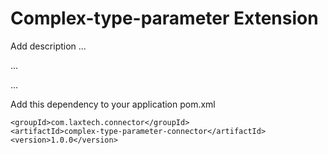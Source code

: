 # Complex-type-parameter Extension

Add description ...


...


...


Add this dependency to your application pom.xml

```
<groupId>com.laxtech.connector</groupId>
<artifactId>complex-type-parameter-connector</artifactId>
<version>1.0.0</version>
```
